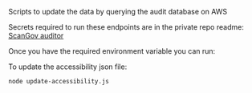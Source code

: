 Scripts to update the data by querying the audit database on AWS

Secrets required to run these endpoints are in the private repo readme: <a href="https://github.com/ScanGov/auditor?tab=readme-ov-file#processing-all-urls-from-a-single-domain">ScanGov auditor</a>

Once you have the required environment variable you can run:

To update the accessibility json file:

```
node update-accessibility.js
```
